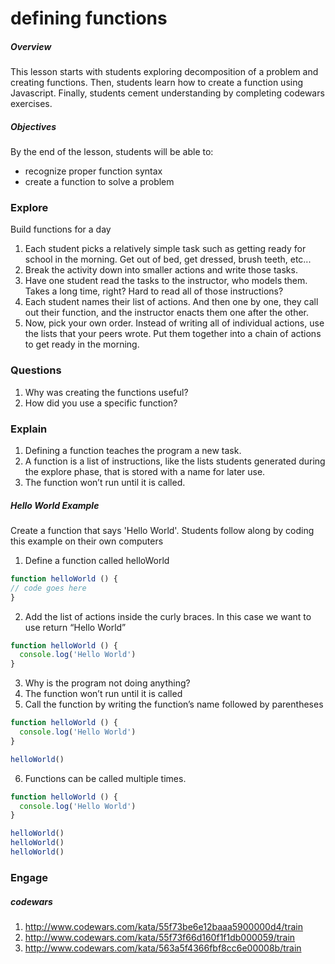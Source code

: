 # defining functions

##### Overview
This lesson starts with students exploring decomposition of a problem and creating functions. Then, students learn how to create a function using Javascript. Finally, students cement understanding by completing codewars exercises.

##### Objectives
By the end of the lesson, students will be able to:
  - recognize proper function syntax
  - create a function to solve a problem

### Explore
Build functions for a day

1. Each student picks a relatively simple task such as getting ready for school in the morning. Get out of bed, get dressed, brush teeth, etc...
2. Break the activity down into smaller actions and write those tasks.
3. Have one student read the tasks to the instructor, who models them. Takes a long time, right? Hard to read all of those instructions?
4. Each student names their list of actions. And then one by one, they call out their function, and the instructor enacts them one after the other.
5. Now, pick your own order. Instead of writing all of individual actions, use the lists that your peers wrote. Put them together into a chain of actions to get ready in the morning.


### Questions
1. Why was creating the functions useful?
2. How did you use a specific function?

### Explain

1. Defining a function teaches the program a new task.
2. A function is a list of instructions, like the lists students generated during the explore phase, that is stored with a name for later use.
3. The function won’t run until it is called.

##### Hello World Example
Create a function that says 'Hello World'. Students follow along by coding this example on their own computers

1. Define a function called helloWorld

  ```js
  function helloWorld () {
  // code goes here
  }
  ```
2. Add the list of actions inside the curly braces. In this case we want to use return “Hello World”

  ```js
  function helloWorld () {
  	console.log('Hello World')
  }
  ```
3. Why is the program not doing anything?
4. The function won’t run until it is called
5. Call the function by writing the function’s name followed by parentheses

  ```js
  function helloWorld () {
  	console.log('Hello World')
  }

  helloWorld()
  ```
6. Functions can be called multiple times.

  ```js
  function helloWorld () {
  	console.log('Hello World')
  }

  helloWorld()
  helloWorld()
  helloWorld()
  ```
### Engage

##### codewars
1. http://www.codewars.com/kata/55f73be6e12baaa5900000d4/train
2. http://www.codewars.com/kata/55f73f66d160f1f1db000059/train
3. http://www.codewars.com/kata/563a5f4366fbf8cc6e00008b/train

